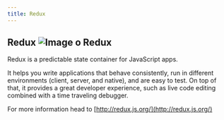 ```yaml
---
title: Redux
---
```

## Redux ![Image o Redux](https://raw.githubusercontent.com/reactjs/redux/master/logo/logo-title-dark.png)
Redux is a predictable state container for JavaScript apps.

It helps you write applications that behave consistently, run in different environments (client, server, and native), and are easy to test. On top of that, it provides a great developer experience, such as live code editing combined with a time traveling debugger.

For more information head to [http://redux.js.org/](http://redux.js.org/)
